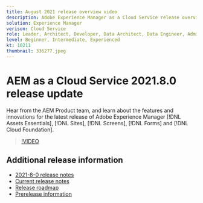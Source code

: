 ```yaml
---
title: August 2021 release overview video
description: Adobe Experience Manager as a Cloud Service release overview video 2021.8.0.
solution: Experience Manager
verison: Cloud Service
role: Leader, Architect, Developer, Data Architect, Data Engineer, Admin, User
level: Beginner, Intermediate, Experienced
kt: 10211
thumbnail: 336277.jpeg
---
```

# AEM as a Cloud Service 2021.8.0 release update 

Hear from the AEM Product team, and learn about the features and innovations for the latest release of Adobe Experience Manager [!DNL Assets Essentials], [!DNL Sites], [!DNL Screens], [!DNL Forms] and [!DNL Cloud Foundation].

>[!VIDEO](https://video.tv.adobe.com/v/336277/?quality=12&learn=on)

## Additional release information

* [2021-8-0 release notes](https://experienceleague.adobe.com/docs/experience-manager-cloud-service/content/release-notes/release-notes/2021/release-notes-2021-8-0.html)
* [Current release notes](https://experienceleague.adobe.com/docs/experience-manager-cloud-service/content/release-notes/home.html)
* [Release roadmap](https://experienceleague.adobe.com/docs/experience-manager-release-information/aem-release-updates/update-releases-roadmap.html)
* [Prerelease information](https://experienceleague.adobe.com/docs/experience-manager-cloud-service/content/release-notes/prerelease.html)
